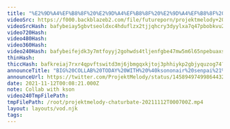 ```yaml
---
title: "%E2%9D%A4%EF%B8%8F%20%E2%9D%A4%EF%B8%8F%20%E2%9D%A4%EF%B8%8F%20COLLAB%20TODAY%20WITH%20THE%20LOVELY%20VTUBER%20KSON%20%E2%9D%A4%EF%B8%8F%20%E2%9D%A4%EF%B8%8F%20%E2%9D%A4%EF%B8%8F"
videoSrc: https://f000.backblazeb2.com/file/futureporn/projektmelody+2021-11-12+00_07-projektmelody.mp4
videoSrcHash: bafybeiay5gbvtseoldxc4hduflzx2tjjqhcry3dyylxa7q47pbobkvu27a?filename=projektmelody-chaturbate-20211112T000700Z.mp4
video720Hash: 
video480Hash: 
video360Hash: 
video240Hash: bafybeifejdk3y7mtfoyyj2gohwds4tljenfgbe47mw5m6l65npebuaxszq?filename=projektmelody-chaturbate-20211112T000800Z-240p.mp4
thinHash: 
thiccHash: bafkreiaj7rxr4qpvftswitd3mj6jbmgqxkjtoj3phhiykp2gbjyquzog74?filename=20211112T000800Z-thicc.jpg
announceTitle: "BIG%20COLLAB%20TODAY%20WITH%20%40ksononair%20senpai%21%21%21%21%20let%27s%20gooooo%21%21%21%21"
announceUrl: https://twitter.com/ProjektMelody/status/1458949749986443268
date: 2021-11-12T00:08:21.000Z
note: Collab with kson
video240TmpFilePath: 
tmpFilePath: /root/projektmelody-chaturbate-20211112T000700Z.mp4
layout: layouts/vod.njk
tags:
---
```

